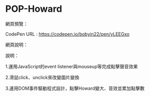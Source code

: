 # POP-Howard
網頁預覽：

CodePen URL : https://codepen.io/bobyin22/pen/yLEEGxo

網頁說明：

說明：

1.運用JavaScript的event listener與mouseup等完成點擊聲音效果

2.滑鼠click、unclick來改變圖片變換

3.運用DOM事件驅動程式設計，點擊Howard變大、音效並累加點擊數
